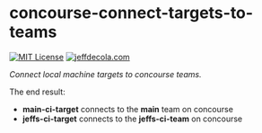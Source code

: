 # concourse-connect-targets-to-teams

[![MIT License](https://img.shields.io/:license-mit-blue.svg)](https://jeffdecola.mit-license.org)
[![jeffdecola.com](https://img.shields.io/badge/website-jeffdecola.com-blue)](https://jeffdecola.com)

_Connect local machine targets to concourse teams._

The end result:

* **main-ci-target** connects to the **main** team on concourse
* **jeffs-ci-target** connects to the **jeffs-ci-team** on concourse
